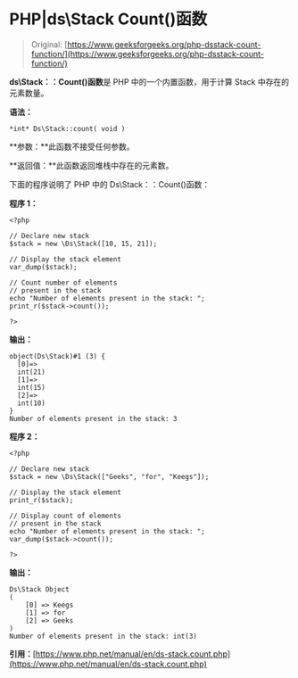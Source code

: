 # PHP|ds\Stack Count()函数

> Original: [https://www.geeksforgeeks.org/php-dsstack-count-function/](https://www.geeksforgeeks.org/php-dsstack-count-function/)

**ds\Stack：：Count()函数**是 PHP 中的一个内置函数，用于计算 Stack 中存在的元素数量。

**语法：**

```
*int* Ds\Stack::count( void )
```

**参数：**此函数不接受任何参数。

**返回值：**此函数返回堆栈中存在的元素数。

下面的程序说明了 PHP 中的 Ds\Stack：：Count()函数：

**程序 1：**

```
<?php 

// Declare new stack 
$stack = new \Ds\Stack([10, 15, 21]); 

// Display the stack element 
var_dump($stack); 

// Count number of elements 
// present in the stack 
echo "Number of elements present in the stack: "; 
print_r($stack->count()); 

?> 
```

**输出：**

```
object(Ds\Stack)#1 (3) {
  [0]=>
  int(21)
  [1]=>
  int(15)
  [2]=>
  int(10)
}
Number of elements present in the stack: 3

```

**程序 2：**

```
<?php 

// Declare new stack 
$stack = new \Ds\Stack(["Geeks", "for", "Keegs"]); 

// Display the stack element 
print_r($stack); 

// Display count of elements 
// present in the stack 
echo "Number of elements present in the stack: "; 
var_dump($stack->count()); 

?> 
```

**输出：**

```
Ds\Stack Object
(
    [0] => Keegs
    [1] => for
    [2] => Geeks
)
Number of elements present in the stack: int(3)

```

**引用：**[https://www.php.net/manual/en/ds-stack.count.php](https://www.php.net/manual/en/ds-stack.count.php)